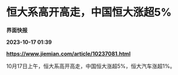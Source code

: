 # 恒大系高开高走，中国恒大涨超5%
**界面快报**

**2023-10-17 01:39**

**https://www.jiemian.com/article/10237081.html**

10月17日上午，恒大系高开高走，中国恒大涨超5%，恒大汽车涨超1%。